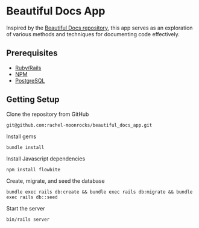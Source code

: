 
# Beautiful Docs App
Inspired by the [Beautiful Docs repository](https://github.com/matheusfelipeog/beautiful-docs), this app serves as an exploration of various methods and techniques for documenting code effectively.
## Prerequisites

 -  [Ruby/Rails](https://gorails.com/setup/macos/15-sequoia)
-  	[NPM](https://docs.npmjs.com/downloading-and-installing-node-js-and-npm)
-   [PostgreSQL](https://www.postgresql.org/)


  
  

## Getting Setup

Clone the repository from GitHub

```
git@github.com:rachel-moonrocks/beautiful_docs_app.git
```

Install gems

```
bundle install
```

  

Install Javascript dependencies

```
npm install flowbite
```

Create, migrate, and seed the database

```
bundle exec rails db:create && bundle exec rails db:migrate && bundle exec rails db::seed
```

  
  

Start the server

  

```
bin/rails server
```